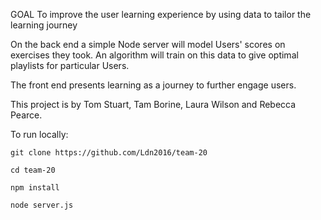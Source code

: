 GOAL
To improve the user learning experience by using data to tailor the learning journey

On the back end a simple Node server will model Users' scores on exercises they took. An algorithm will train on this data to give optimal playlists for particular Users.

The front end presents learning as a journey to further engage users.


This project is by Tom Stuart, Tam Borine, Laura Wilson and Rebecca Pearce.

To run locally:

```git clone https://github.com/Ldn2016/team-20```

```cd team-20```

```npm install ```

```node server.js```
